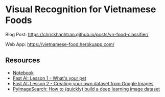 # Visual Recognition for Vietnamese Foods

Blog Post: https://chriskhanhtran.github.io/posts/vn-food-classifier/

Web App: https://vietnamese-food.herokuapp.com/

## Resources
- [Notebook](https://github.com/chriskhanhtran/vn-food-app/blob/master/notebook.ipynb)
- [Fast AI: Lesson 1 - What's your pet](https://github.com/fastai/course-v3/blob/master/nbs/dl1/lesson1-pets.ipynb)
- [Fast AI: Lesson 2 - Creating your own dataset from Google Images](https://github.com/fastai/course-v3/blob/master/nbs/dl1/lesson2-download.ipynb)
- [PyImageSearch: How to (quickly) build a deep learning image dataset](https://www.pyimagesearch.com/2018/04/09/how-to-quickly-build-a-deep-learning-image-dataset/)